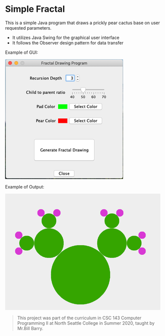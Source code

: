 # Simple Fractal

This is a simple Java program that draws a prickly pear cactus base on user requested parameters.

- It utilizes Java Swing for the graphical user interface
- It follows the Observer design pattern for data transfer

Example of GUI:

![GUI](./DesignDocs/GUI.png)

Example of Output:

![Output](./DesignDocs/output.png)

> This project was part of the curriculum in CSC 143 Computer Programming II at North Seattle College in Summer 2020, taught by Mr.Bill Barry.

